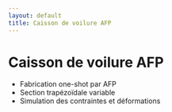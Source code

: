 ```yaml
---
layout: default
title: Caisson de voilure AFP
---
```


# Caisson de voilure AFP

- Fabrication one-shot par AFP  
- Section trapézoïdale variable  
- Simulation des contraintes et déformations
